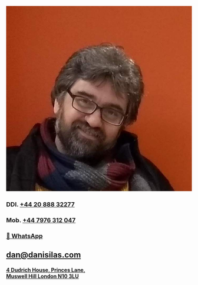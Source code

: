 <img src="dan.jpg" no-print>

### DDI. [+44 20 888 32277](callto:+442088832277)
### Mob. [+44 7976 312 047](callto:+447976312047)
<h3><a href="https://api.whatsapp.com/send?phone=447976312047&text=Hi%20there,%20Dan.%20Just%20saw%20your%20website." rel="noreferrer noopener" no-print>💬 WhatsApp</a></h3>

## [dan@danisilas.com](mailto:dan@danisilas.com?subject=Hi%20there,%20Dan.%20Just%20saw%20your%20website.)
#### [4 Dudrich House, Princes Lane,<br>Muswell Hill London N10 3LU](https://google.com/maps/?q=4+Princes+Lane%2C+London)
